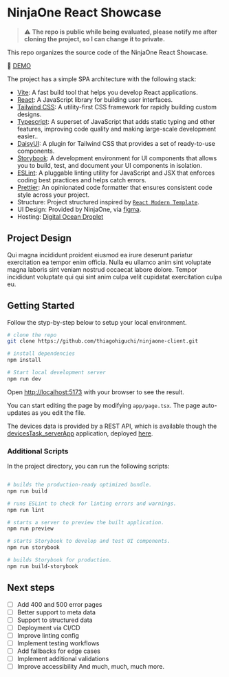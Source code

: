 # NinjaOne React Showcase

> :warning: **The repo is public while being evaluated, please notify me after cloning the project, so I can change it to private.**

This repo organizes the source code of the NinjaOne React Showcase.

:rocket: [DEMO](http://137.184.201.229/)

The project has a simple SPA architecture with the following stack:

- [Vite](https://vitejs.dev/): A fast build tool that helps you develop React applications.
- [React](https://reactjs.org/): A JavaScript library for building user interfaces.
- [Tailwind CSS](https://tailwindcss.com/): A utility-first CSS framework for rapidly building custom designs.
- [Typescript](https://typescriptlang.org/): A superset of JavaScript that adds static typing and other features, improving code quality and making large-scale development easier..
- [DaisyUI](https://daisyui.com/): A plugin for Tailwind CSS that provides a set of ready-to-use components.
- [Storybook](https://storybook.js.org/): A development environment for UI components that allows you to build, test, and document your UI components in isolation.
- [ESLint](https://eslint.org/): A pluggable linting utility for JavaScript and JSX that enforces coding best practices and helps catch errors.
- [Prettier](https://prettier.io/): An opinionated code formatter that ensures consistent code style across your project.
- Structure: Project structured inspired by [`React Modern Template`](https://github.com/ignatiosdev/React-Vite-Tailwind-DaisyUI-Storybook-Boilerplate).
- UI Design: Provided by NinjaOne, via [figma](https://www.figma.com/design/B3tlX0vhKn1io0ajJdIGtV/NinjaOne-React-Dev-Showcase).
- Hosting: [Digital Ocean Droplet](https://www.digitalocean.com/products/droplets)

## Project Design

Qui magna incididunt proident eiusmod ea irure deserunt pariatur exercitation ea tempor enim officia. Nulla eu ullamco anim sint voluptate magna laboris sint veniam nostrud occaecat labore dolore. Tempor incididunt voluptate qui qui sint anim culpa velit cupidatat exercitation culpa eu.

## Getting Started

Follow the styp-by-step below to setup your local environment.


```bash
# clone the repo
git clone https://github.com/thiagohiguchi/ninjaone-client.git

# install dependencies
npm install

# Start local development server
npm run dev
```

Open [http://localhost:5173](http://localhost:5173) with your browser to see the result.

You can start editing the page by modifying `app/page.tsx`. The page auto-updates as you edit the file.

The devices data is provided by a REST API, which is available though the [devicesTask_serverApp](https://github.com/NinjaRMM/devicesTask_serverApp) application, deployed [here](https://google.com).

### Additional Scripts

In the project directory, you can run the following scripts:

```bash

# builds the production-ready optimized bundle.
npm run build

# runs ESLint to check for linting errors and warnings.
npm run lint

# starts a server to preview the built application.
npm run preview

# starts Storybook to develop and test UI components.
npm run storybook

# builds Storybook for production.
npm run build-storybook
```

## Next steps

- [ ] Add 400 and 500 error pages
- [ ] Better support to meta data
- [ ] Support to structured data
- [ ] Deployment via CI/CD
- [ ] Improve linting config
- [ ] Implement testing workflows
- [ ] Add fallbacks for edge cases
- [ ] Implement additional validations
- [ ] Improve accessibility
And much, much, much more.